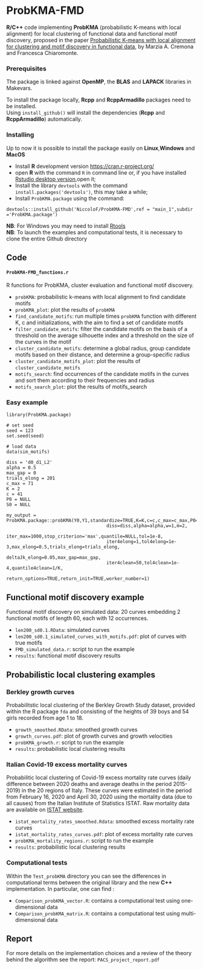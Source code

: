# ProbKMA-FMD

**R/C++** code implementing **ProbKMA** (probabilistic K-means with local alignment) for local clustering of functional data and functional motif discovery, proposed in the paper [Probabilistic K-means with local alignment for clustering and motif discovery in functional data](https://doi.org/10.1080/10618600.2022.2156522), by Marzia A. Cremona and Francesca Chiaromonte.

### Prerequisites

The package is linked against **OpenMP**, the **BLAS** and **LAPACK** libraries in Makevars.

To install the package locally, **Rcpp** and **RcppArmadillo** packages need to be installed.\
Using ```install_github()``` will install the dependencies (**Rcpp** and **RcppArmadillo**) automatically.

### Installing

Up to now it is possible to install the package easily on **Linux**,**Windows** and **MacOS**
- Install **R** development version https://cran.r-project.org/
- open **R** with the command `R` in command line or, if you have installed [Rstudio desktop version](https://posit.co/download/rstudio-desktop/),open it;
- Install the library `devtools` with the command `install.packages('devtools')`, this may take a while;
- Install `ProbKMA.package` using the command:
```
devtools::install_github('NiccoloF/ProbKMA-FMD',ref = "main_1",subdir ='ProbKMA.package')
```
**NB**: For Windows you may need to install [Rtools](https://cran.r-project.org/bin/windows/Rtools/)\
**NB**: To launch the examples and computational tests, it is necessary to clone the entire Github directory

## Code

#### `ProbKMA-FMD_functions.r`
R functions for ProbKMA, cluster evaluation and functional motif discovery.
- `probKMA`: probabilistic k-means with local alignment to find candidate motifs
- `probKMA_plot`: plot the results of `probKMA`
- `find_candidate_motifs`: run multiple times `probKMA` function with different K, c and initializations, with the aim to find a set of candidate motifs
- `filter_candidate_motifs`: filter the candidate motifs on the basis of a threshold on the average silhouette index and a threshold on the size of the curves in the motif
- `cluster_candidate_motifs`: determine a global radius, group candidate motifs based on their distance, and determine a group-specific radius
- `cluster_candidate_motifs_plot`: plot the results of `cluster_candidate_motifs`
- `motifs_search`: find occurrences of the candidate motifs in the curves and sort them according to their frequencies and radius
- `motifs_search_plot`: plot the results of motifs_search

### Easy example

```
library(ProbKMA.package)

# set seed
seed = 123
set.seed(seed)

# load data
data(sim_motifs)

diss = 'd0_d1_L2'
alpha = 0.5
max_gap = 0
trials_elong = 201
c_max = 71
K = 2
c = 41
P0 = NULL
S0 = NULL

my_output = ProbKMA.package::probKMA(Y0,Y1,standardize=TRUE,K=K,c=c,c_max=c_max,P0=P0,S0=S0,
                                     diss=diss,alpha=alpha,w=1,m=2,
                                     iter_max=1000,stop_criterion='max',quantile=NULL,tol=1e-8,
                                     iter4elong=1,tol4elong=1e-3,max_elong=0.5,trials_elong=trials_elong,
                                     deltaJk_elong=0.05,max_gap=max_gap,
                                     iter4clean=50,tol4clean=1e-4,quantile4clean=1/K,
                                     return_options=TRUE,return_init=TRUE,worker_number=1)
```

## Functional motif discovery example
Functional motif discovery on simulated data: 20 curves embedding 2 functional motifs of length 60, each with 12 occurrences.
- `len200_sd0.1.RData`: simulated curves
- `len200_sd0.1_simulated_curves_with_motifs.pdf`: plot of curves with true motifs
- `FMD_simulated_data.r`: script to run the example
- `results`: functional motif discovery results

## Probabilistic local clustering examples

### Berkley growth curves
Probabilitstic local clustering of the Berkley Growth Study dataset, provided within the R package `fda` and consisting of the heights of 39 boys and 54 girls recorded from age 1 to 18.
- `growth_smoothed.RData`: smoothed growth curves
- `growth_curves.pdf`: plot of growth curves and growth velocities
- `probKMA_growth.r`: script to run the example
- `results`: probabilistic local clustering results

### Italian Covid-19 excess mortality curves
Probabilitic local clustering of Covid-19 excess mortality rate curves (daily difference between 2020 deaths and average deaths in the period 2015-2019) in the 20 regions of Italy. These curves were estimated in the period from February 16, 2020 and April 30, 2020 using the mortality data (due to all causes) from the Italian Institute of Statistics ISTAT. Raw mortality data are available on [ISTAT website](https://www.istat.it/it/files/2020/03/Dataset-decessi-comunali-giornalieri-e-tracciato-record-4giugno.zip).
- `istat_mortality_rates_smoothed.Rdata`: smoothed excess mortality rate curves
- `istat_mortality_rates_curves.pdf`: plot of excess mortality rate curves
- `probKMA_mortality_regions.r`: script to run the example
- `results`: probabilistic local clustering results

### Computational tests
Within the `Test_probKMA` directory you can see the differences in computational terms between the original library and the new **C++** implementation. In particular, one can find :
- `Comparison_probKMA_vector.R`: contains a computational test using one-dimensional data
- `Comparison_probKMA_matrix.R`: contains a computational test using multi-dimensional data

## Report

For more details on the implementation choices and a review of the theory behind the algorithm see the report: `PACS_project_report.pdf`
